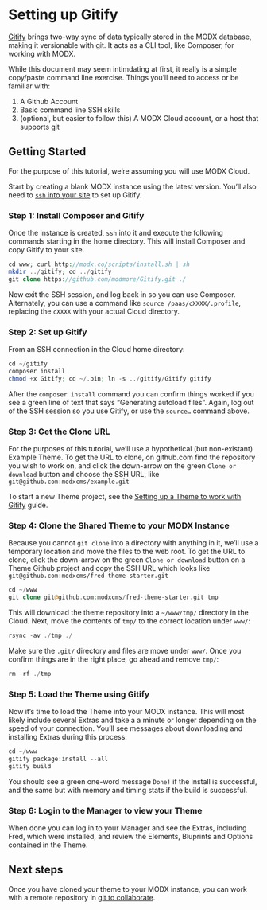 # Setting up Gitify

[Gitify](https://github.com/modmore/Gitify) brings two-way sync of data typically stored in the MODX database, making it versionable with git. It acts as a CLI tool, like Composer, for working with MODX.

While this document may seem intimdating at first, it really is a simple copy/paste command line exercise. Things you’ll need to access or be familiar with:

1. A Github Account
2. Basic command line SSH skills
3. (optional, but easier to follow this) A MODX Cloud account, or a host that supports git

## Getting Started

For the purpose of this tutorial, we’re assuming you will use MODX Cloud.

Start by creating a blank MODX instance using the latest version. You’ll also need to [`ssh` into your site](https://support.modx.com/hc/en-us/articles/217294267-Access-Instances-with-SFTP-SSH) to set up Gitify.

### Step 1: Install Composer and Gitify

Once the instance is created, `ssh` into it and execute the following commands starting in the home directory. This will install Composer and copy Gitify to your site.

``` php
cd www; curl http://modx.co/scripts/install.sh | sh
mkdir ../gitify; cd ../gitify
git clone https://github.com/modmore/Gitify.git ./
```

Now exit the SSH session, and log back in so you can use Composer. Alternately, you can use a command like `source /paas/cXXXX/.profile`, replacing the `cXXXX` with your actual Cloud directory.

### Step 2: Set up Gitify

From an SSH connection in the Cloud home directory:

``` php
cd ~/gitify
composer install
chmod +x Gitify; cd ~/.bin; ln -s ../gitify/Gitify gitify
```

After the `composer install` command you can confirm things worked if you see a green line of text that says “Generating autoload files”. Again, log out of the SSH session so you use Gitify, or use the `source…` command above.

### Step 3: Get the Clone URL

For the purposes of this tutorial, we’ll use a hypothetical (but non-existant) Example Theme. To get the URL to clone, on github.com find the repository you wish to work on, and click the down-arrow on the green `Clone or download` button and choose the SSH URL, like `git@github.com:modxcms/example.git`

To start a new Theme project, see the [Setting up a Theme to work with Gitify](initial_extract.md) guide.

### Step 4: Clone the Shared Theme to your MODX Instance

Because you cannot `git clone` into a directory with anything in it, we’ll use a temporary location and move the files to the web root. To get the URL to clone, click the down-arrow on the green `Clone or download` button on a Theme Github project and copy the SSH URL which looks like `git@github.com:modxcms/fred-theme-starter.git`

``` php
cd ~/www
git clone git@github.com:modxcms/fred-theme-starter.git tmp
```

This will download the theme repository into a `~/www/tmp/` directory in the Cloud. Next, move the contents of `tmp/` to the correct location under `www/`:

``` php
rsync -av ./tmp ./
```

Make sure the `.git/` directory and files are move under `www/`. Once you confirm things are in the right place, go ahead and remove `tmp/`:

``` php
rm -rf ./tmp
```

### Step 5: Load the Theme using Gitify

Now it’s time to load the Theme into your MODX instance. This will most likely include several Extras and take a a minute or longer depending on the speed of your connection. You’ll see messages about downloading and installing Extras during this process:

``` php
cd ~/www
gitify package:install --all
gitify build
```

You should see a green one-word message `Done!` if the install is successful, and the same but with memory and timing stats if the build is successful.

### Step 6: Login to the Manager to view your Theme

When done you can log in to your Manager and see the Extras, including Fred, which were installed, and review the Elements, Bluprints and Options contained in the Theme.

## Next steps

Once you have cloned your theme to your MODX instance, you can work with a remote repository in [git to collaborate](gitify_in_action.md).
